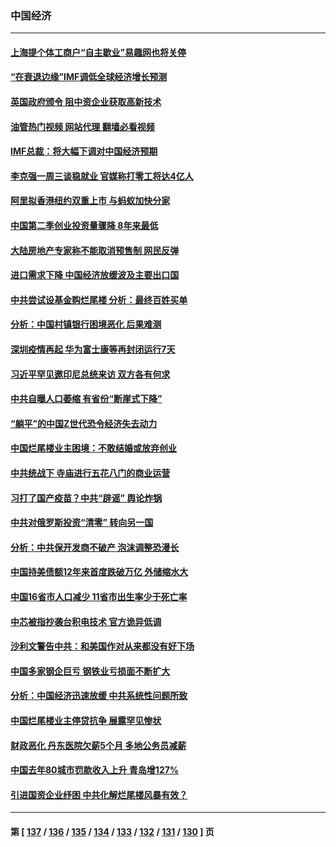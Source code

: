 ### 中国经济
---
#### [上海提个体工商户“自主歇业”易趣网也将关停](../../pages/ncid283/n13789378.md?07270445) 
#### [“在衰退边缘”IMF调低全球经济增长预测](../../pages/ncid283/n13789527.md?07270445) 
#### [英国政府颁令 阻中资企业获取高新技术](../../pages/ncid283/n13789529.md?07270445) 
#### [油管热门视频 网站代理 翻墙必看视频](http://209.222.30.114:81/youtube.html?07270445)
#### [IMF总裁：将大幅下调对中国经济预期](../../pages/ncid283/n13788933.md?07270445) 
#### [李克强一周三谈稳就业 官媒称打零工将达4亿人](../../pages/ncid283/n13788931.md?07270445) 
#### [阿里拟香港纽约双重上市 与蚂蚁加快分家](../../pages/ncid283/n13789359.md?07270445) 
#### [中国第二季创业投资量骤降 8年来最低](../../pages/ncid283/n13789312.md?07270445) 
#### [大陆房地产专家称不能取消预售制 网民反弹](../../pages/ncid283/n13789232.md?07270445) 
#### [进口需求下降 中国经济放缓波及主要出口国](../../pages/ncid283/n13789134.md?07270445) 
#### [中共尝试设基金购烂尾楼 分析：最终百姓买单](../../pages/ncid283/n13788699.md?07270445) 
#### [分析：中国村镇银行困境恶化 后果难测](../../pages/ncid283/n13788846.md?07270445) 
#### [深圳疫情再起 华为富士康等再封闭运行7天](../../pages/ncid283/n13788829.md?07270445) 
#### [习近平罕见邀印尼总统来访 双方各有何求](../../pages/ncid283/n13788818.md?07270445) 
#### [中共自曝人口萎缩 有省份“断崖式下降”](../../pages/ncid283/n13788597.md?07270445) 
#### [“躺平”的中国Z世代恐令经济失去动力](../../pages/ncid283/n13788503.md?07270445) 
#### [中国烂尾楼业主困境：不敢结婚或放弃创业](../../pages/ncid283/n13788283.md?07270445) 
#### [中共统战下 寺庙进行五花八门的商业运营](../../pages/ncid283/n13788204.md?07270445) 
#### [习打了国产疫苗？中共“辟谣” 舆论炸锅](../../pages/ncid283/n13788211.md?07270445) 
#### [中共对俄罗斯投资“清零” 转向另一国](../../pages/ncid283/n13788094.md?07270445) 
#### [分析：中共保开发商不破产 泡沫调整恐漫长](../../pages/ncid283/n13788069.md?07270445) 
#### [中国持美债额12年来首度跌破万亿 外储缩水大](../../pages/ncid283/n13787993.md?07270445) 
#### [中国16省市人口减少 11省市出生率少于死亡率](../../pages/ncid283/n13787976.md?07270445) 
#### [中芯被指抄袭台积电技术 官方诡异低调](../../pages/ncid283/n13787259.md?07270445) 
#### [沙利文警告中共：和美国作对从来都没有好下场](../../pages/ncid283/n13787840.md?07270445) 
#### [中国多家钢企巨亏 钢铁业亏损面不断扩大](../../pages/ncid283/n13787859.md?07270445) 
#### [分析：中国经济迅速放缓 中共系统性问题所致](../../pages/ncid283/n13787310.md?07270445) 
#### [中国烂尾楼业主停贷抗争 展露罕见惨状](../../pages/ncid283/n13787794.md?07270445) 
#### [财政恶化 丹东医院欠薪5个月 多地公务员减薪](../../pages/ncid283/n13787612.md?07270445) 
#### [中国去年80城市罚款收入上升 青岛增127%](../../pages/ncid283/n13787389.md?07270445) 
#### [引进国资企业纾困 中共化解烂尾楼风暴有效？](../../pages/ncid283/n13787083.md?07270445) 

---
#### 第 [ [137](./137.md?07270445) / [136](./136.md?07270445) / [135](./135.md?07270445) / [134](./134.md?07270445) / [133](./133.md?07270445) / [132](./132.md?07270445) / [131](./131.md?07270445) / [130](./130.md?07270445) ] 页
